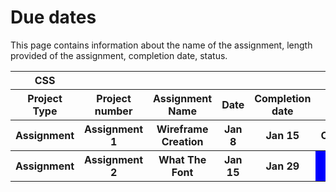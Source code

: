 <h1>Due dates</h1>
This page contains information about the name of the assignment, length provided of the assignment, completion date, status.

<table>
  <tr>
    <th>CSS</th>
  </tr>
  <tr>
    <th>Project Type</th>
    <th>Project number</th>
    <th>Assignment Name</th>
    <th>Date</th>
    <th>Completion date</th>
    <th>Status</th>
    <th>Result</th>
  </tr>
  <tr>
    <th>Assignment</th>
    <th>Assignment 1</th>
    <th>Wireframe Creation</th>
    <th>Jan 8</th>
    <th>Jan 15</th>
    <th>Completed</th>
    <th>
      <a href="https://remy-post.github.io/Education/CSS/Assignments/Assignment%201/Wireframe.pdf" target="_blank">View</a>
    </th>
  </tr>
  <tr>
    <th>Assignment</th>
    <th>Assignment 2</th>
    <th>What The Font</th>
    <th>Jan 15</th>
    <th>Jan 29</th>
    <th style="background-color: blue;"></th>
  </tr>
</table>
